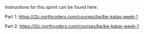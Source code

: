 Instructions for this sprint can be found here:

Part 1: https://l2c.northcoders.com/courses/be/be-katas-week-1

Part 2: https://l2c.northcoders.com/courses/be/be-katas-week-1
